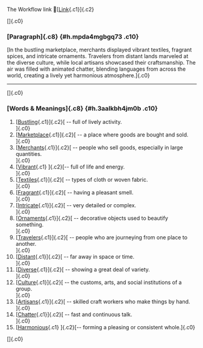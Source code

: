 The Workflow link
👏[[Link](https://www.google.com/url?q=http://www.google.com&sa=D&source=editors&ust=1759671472397928&usg=AOvVaw1MdcJ8X_GnY1zTmFRx1479){.c1}]{.c2}

[]{.c0}

### [Paragraph]{.c8} {#h.mpda4mgbgq73 .c10}

[In the bustling marketplace, merchants displayed vibrant textiles,
fragrant spices, and intricate ornaments. Travelers from distant lands
marveled at the diverse culture, while local artisans showcased their
craftsmanship. The air was filled with animated chatter, blending
languages from across the world, creating a lively yet harmonious
atmosphere.]{.c0}

------------------------------------------------------------------------

[]{.c0}

### [Words & Meanings]{.c8} {#h.3aalkbh4jm0b .c10}

1.  [[Bustling](https://www.google.com/url?q=http://www.google.com&sa=D&source=editors&ust=1759671472399496&usg=AOvVaw2bzwk8yl7rhhV04isNhRX1){.c1}]{.c2}[ --
    full of lively activity.\
    ]{.c0}
2.  [[Marketplace](https://www.google.com/url?q=http://www.google.com&sa=D&source=editors&ust=1759671472399897&usg=AOvVaw1trFjoEEfB9KU-KQYC0rrE){.c1}]{.c2}[ --
    a place where goods are bought and sold.\
    ]{.c0}
3.  [[Merchants](https://www.google.com/url?q=http://www.google.com&sa=D&source=editors&ust=1759671472400285&usg=AOvVaw1At4dAQnZhpwA-WQ_iKpbK){.c1}]{.c2}[ --
    people who sell goods, especially in large quantities.\
    ]{.c0}
4.  [[Vibrant](https://www.google.com/url?q=http://www.google.com&sa=D&source=editors&ust=1759671472400718&usg=AOvVaw1mwa9373rDrKQFTPqF6T5T){.c1}
    ]{.c2}[-- full of life and energy.\
    ]{.c0}
5.  [[Textiles](https://www.google.com/url?q=http://www.google.com&sa=D&source=editors&ust=1759671472401029&usg=AOvVaw2L1-cm4mge01DwtIxwysWm){.c1}]{.c2}[ --
    types of cloth or woven fabric.\
    ]{.c0}
6.  [[Fragrant](https://www.google.com/url?q=http://www.google.com&sa=D&source=editors&ust=1759671472401336&usg=AOvVaw2EfMKEcV-l3jedHiQoLGcX){.c1}]{.c2}[ --
    having a pleasant smell.\
    ]{.c0}
7.  [[Intricate](https://www.google.com/url?q=http://www.google.com&sa=D&source=editors&ust=1759671472401555&usg=AOvVaw1E4CfNFx0n38oRqvW7AAtj){.c1}]{.c2}[ --
    very detailed or complex.\
    ]{.c0}
8.  [[Ornaments](https://www.google.com/url?q=http://www.google.com&sa=D&source=editors&ust=1759671472401765&usg=AOvVaw2K1W4pqmVIu1rLOoui2Q8M){.c1}]{.c2}[ --
    decorative objects used to beautify something.\
    ]{.c0}
9.  [[Travelers](https://www.google.com/url?q=http://www.google.com&sa=D&source=editors&ust=1759671472402088&usg=AOvVaw2RTUeJ6Xgq-tEZL6AoVJUv){.c1}]{.c2}[ --
    people who are journeying from one place to another.\
    ]{.c0}
10. [[Distant](https://www.google.com/url?q=http://www.google.com&sa=D&source=editors&ust=1759671472402446&usg=AOvVaw1jNECf5-whgDsB387c92DL){.c1}]{.c2}[ --
    far away in space or time.\
    ]{.c0}
11. [[Diverse](https://www.google.com/url?q=http://www.google.com&sa=D&source=editors&ust=1759671472402693&usg=AOvVaw2prrln6O8A_J5lElp7Tju2){.c1}]{.c2}[ --
    showing a great deal of variety.\
    ]{.c0}
12. [[Culture](https://www.google.com/url?q=http://www.google.com&sa=D&source=editors&ust=1759671472402939&usg=AOvVaw3t6J4AoIoL3wALPJFOkvyk){.c1}]{.c2}[ --
    the customs, arts, and social institutions of a group.\
    ]{.c0}
13. [[Artisans](https://www.google.com/url?q=http://www.google.com&sa=D&source=editors&ust=1759671472403218&usg=AOvVaw1LLQOEtC7rsCoF9Vrhi-Y2){.c1}]{.c2}[ --
    skilled craft workers who make things by hand.\
    ]{.c0}
14. [[Chatter](https://www.google.com/url?q=http://www.google.com&sa=D&source=editors&ust=1759671472403455&usg=AOvVaw2lRGyUCQtIR9zmMIwOPqHG){.c1}]{.c2}[ --
    fast and continuous talk.\
    ]{.c0}
15. [[Harmonious](https://www.google.com/url?q=http://www.google.com&sa=D&source=editors&ust=1759671472403666&usg=AOvVaw2-aztzSY04mOvBnERwGsNy){.c1}
    ]{.c2}[-- forming a pleasing or consistent whole.]{.c0}

[]{.c0}
